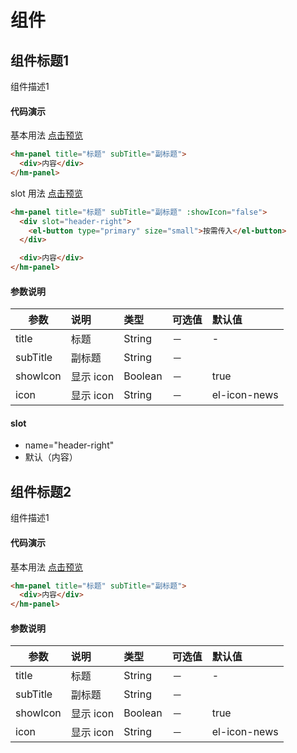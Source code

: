 # 组件

## 组件标题1
组件描述1

#### 代码演示
基本用法 [点击预览](http://www.google.com/)
```html
<hm-panel title="标题" subTitle="副标题">
  <div>内容</div>
</hm-panel>
```
slot 用法 [点击预览](http://www.google.com/)
```html
<hm-panel title="标题" subTitle="副标题" :showIcon="false">
  <div slot="header-right">
    <el-button type="primary" size="small">按需传入</el-button>
  </div>

  <div>内容</div>
</hm-panel>
```

#### 参数说明
| 参数 | 说明 | 类型|  可选值 | 默认值 |
|-----|:----------|:------|:------------|:--------|
| title | 标题 |  String | － | - |
| subTitle | 副标题 |  String | － |  |
| showIcon | 显示 icon |  Boolean | － | true |
| icon | 显示 icon |  String | － | el-icon-news |

#### slot
* name="header-right"
* 默认（内容）


## 组件标题2
组件描述1

#### 代码演示
基本用法 [点击预览](http://www.google.com/)
```html
<hm-panel title="标题" subTitle="副标题">
  <div>内容</div>
</hm-panel>
```

#### 参数说明
| 参数 | 说明 | 类型|  可选值 | 默认值 |
|-----|:----------|:------|:------------|:--------|
| title | 标题 |  String | － | - |
| subTitle | 副标题 |  String | － |  |
| showIcon | 显示 icon |  Boolean | － | true |
| icon | 显示 icon |  String | － | el-icon-news |
